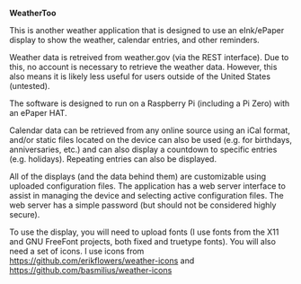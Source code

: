 **WeatherToo**

This is another weather application that is designed to use an eInk/ePaper display to show the weather, calendar entries, and other reminders.   

Weather data is retreived from weather.gov (via the REST interface).  Due to this, no account is necessary to retrieve the weather data.  However, 
this also means it is likely less useful for users outside of the United States (untested).

The software is designed to run on a Raspberry Pi (including a Pi Zero) with an ePaper HAT.

Calendar data can be retrieved from any online source using an iCal format, and/or static files located on the device can also be used (e.g. for birthdays, anniversaries, etc.) and can 
also display a countdown to specific entries (e.g. holidays).   Repeating entries can also be displayed.

All of the displays (and the data behind them) are customizable using uploaded configuration files.  The application has a web server interface to assist in managing the device 
and selecting active configuration files.  The web server has a simple password (but should not be considered highly secure).

To use the display, you will need to upload fonts (I use fonts from the X11 and GNU FreeFont projects, both fixed and truetype fonts).  You will also need a set of icons.   I use icons from
https://github.com/erikflowers/weather-icons and https://github.com/basmilius/weather-icons 
